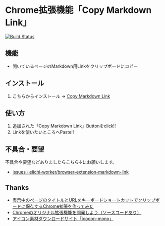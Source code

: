 Chrome拡張機能「Copy Markdown Link」
===
[![Build Status](https://travis-ci.org/eiichi-worker/browser-extension-markdown-link.svg?branch=master)](https://travis-ci.org/eiichi-worker/browser-extension-markdown-link)

機能
---
- 開いているページのMarkdown用Linkをクリップボードにコピー

インストール
---
1. こちらからインストール → [Copy Markdown Link](https://chrome.google.com/webstore/detail/copy-markdown-link/aagldhajnlablfkankpookoabndalnbi?hl=ja&gl=JP)


使い方
---
1. 追加された「Copy Markdown Link」Buttonをclick!!
1. Linkを使いたいところへPaste!!

不具合・要望
---
不具合や要望などありましたらこちら↓にお願いします。
- [Issues · eiichi-worker/browser-extension-markdown-link](https://github.com/eiichi-worker/browser-extension-markdown-link/issues)

Thanks
---
- [表示中のページのタイトルとURLをキーボードショートカットでクリップボードに保存するChrome拡張を作ってみた](https://qiita.com/satake_masaki/items/def09ca51731efa2826f)
- [Chromeのオリジナル拡張機能を開発しよう（ソースコードあり）](https://liginc.co.jp/web/tool/browser/163575)
- [アイコン素材ダウンロードサイト「icooon-mono」](http://icooon-mono.com/)
